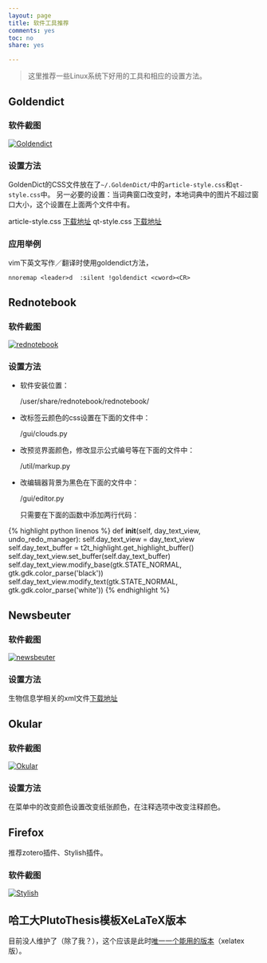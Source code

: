 ```yaml
---
layout: page 
title: 软件工具推荐
comments: yes
toc: no
share: yes

---
```


> 这里推荐一些Linux系统下好用的工具和相应的设置方法。


## Goldendict

### 软件截图
<a class="fancybox" rel="gallery1" href="https://2s66lw.bl3301.livefilestore.com/y2pdz3zqVvX6skpgKScFHas7Pq2jkdA88uueX9-UR3mFNtv66I91pvSGgVbiIPKn4PpftPytaafPw7I7m0pxhsSktFePyD49mMZtgDXpVN7iGCNvzEOF-jzam_J_xZRZ5KIYdwJxM53zk_3IWl0Y57mA7xN4pJKvKQu96OwOO9ZRm0/goldendict.png" title="Goldendict"><img src="https://2s66lw.bl3301.livefilestore.com/y2pdz3zqVvX6skpgKScFHas7Pq2jkdA88uueX9-UR3mFNtv66I91pvSGgVbiIPKn4PpftPytaafPw7I7m0pxhsSktFePyD49mMZtgDXpVN7iGCNvzEOF-jzam_J_xZRZ5KIYdwJxM53zk_3IWl0Y57mA7xN4pJKvKQu96OwOO9ZRm0/goldendict.png" alt="Goldendict" /></a>

### 设置方法

GoldenDict的CSS文件放在了`~/.GoldenDict/`中的`article-style.css`和`qt-style.css`中。 另一必要的设置：当词典窗口改变时，本地词典中的图片不超过窗口大小，这个设置在上面两个文件中有。

article-style.css  [下载地址](https://gist.github.com/dustincys/8471489)
qt-style.css	[下载地址](https://gist.github.com/dustincys/9739972)  
### 应用举例

vim下英文写作／翻译时使用goldendict方法，

	nnoremap <leader>d  :silent !goldendict <cword><CR>

## Rednotebook

### 软件截图

<a class="fancybox" rel="gallery1" href="https://2s66lw.bl3301.livefilestore.com/y2pqsmYB8dWoASLLAdBHGhkj-6J7Or4gMSLNDh78eoK4VCqgkOAmJbzPWf8YQNUkq1jTZsVlnzZKE3eQQANNVcedeYl828f0L3WhWj5B0X0r0wqEf78wXwXfaa6iROYCAovXXNXjUN5StBemGsQWZwUZCNR1a-ktQKOL4AejUTdrEY/rednotebook.png" title="rednotebook"><img src="https://2s66lw.bl3301.livefilestore.com/y2pqsmYB8dWoASLLAdBHGhkj-6J7Or4gMSLNDh78eoK4VCqgkOAmJbzPWf8YQNUkq1jTZsVlnzZKE3eQQANNVcedeYl828f0L3WhWj5B0X0r0wqEf78wXwXfaa6iROYCAovXXNXjUN5StBemGsQWZwUZCNR1a-ktQKOL4AejUTdrEY/rednotebook.png" alt="rednotebook" /></a>

### 设置方法
- 软件安装位置：

	/user/share/rednotebook/rednotebook/

- 改标签云颜色的css设置在下面的文件中：

	/gui/clouds.py

<script src="https://gist.github.com/dustincys/6ea8484ed0394eb04db8.js"></script>

- 改预览界面颜色，修改显示公式编号等在下面的文件中：

	/util/markup.py

<script src="https://gist.github.com/dustincys/ad0c571edf3e630e08cc.js"></script>
- 改编辑器背景为黑色在下面的文件中：

	/gui/editor.py

	只需要在下面的函数中添加两行代码：

{% highlight python linenos %}
def __init__(self, day_text_view, undo_redo_manager):
	self.day_text_view = day_text_view self.day_text_buffer = t2t_highlight.get_highlight_buffer()
	self.day_text_view.set_buffer(self.day_text_buffer)
	self.day_text_view.modify_base(gtk.STATE_NORMAL, gtk.gdk.color_parse('black'))
	self.day_text_view.modify_text(gtk.STATE_NORMAL, gtk.gdk.color_parse('white'))
{% endhighlight %}

## Newsbeuter

### 软件截图
<a class="fancybox" rel="gallery1" href="https://2s66lw.bl3301.livefilestore.com/y2pPLGSxB1EwSVBe4Xc2mfCEJ8Ap9ue3HuSwgK7E543O_IQ3od7nouwNValZB8GWlfZpFbudr9coDPsUbrRphVgqOxWHlJiJjkdZcf_qwtcSkhaXq04H-89v0R_oEvxxXn0hYCWNA-EN_rYQuTOsV0-bA/newsbeuter.png" title="newsbeuter"><img src="https://2s66lw.bl3301.livefilestore.com/y2pPLGSxB1EwSVBe4Xc2mfCEJ8Ap9ue3HuSwgK7E543O_IQ3od7nouwNValZB8GWlfZpFbudr9coDPsUbrRphVgqOxWHlJiJjkdZcf_qwtcSkhaXq04H-89v0R_oEvxxXn0hYCWNA-EN_rYQuTOsV0-bA/newsbeuter.png" alt="newsbeuter" /></a>

### 设置方法
生物信息学相关的xml文件[下载地址](https://gist.github.com/dustincys/0eebb15c7891b4b50936)

## Okular

### 软件截图
<a class="fancybox" rel="gallery1" href="https://2s66lw.bl3301.livefilestore.com/y2pHJunrSvKSsym6f9i5xigmyBP0AUsf3P08ASBIe6-V5rIosqpqxPwCRnywWqWcRC6qS2GPYymcL_MPVyDHJgP6bwP_vwwrX0nWf2FO4BSkw-qcj761hKWVh3XUuYvuHTz3yULuaKgdkCRvEew5KSCrnWiHd1mQdbShS0Rg-dPdYo/okular.png" title="Okular"><img src="https://2s66lw.bl3301.livefilestore.com/y2pHJunrSvKSsym6f9i5xigmyBP0AUsf3P08ASBIe6-V5rIosqpqxPwCRnywWqWcRC6qS2GPYymcL_MPVyDHJgP6bwP_vwwrX0nWf2FO4BSkw-qcj761hKWVh3XUuYvuHTz3yULuaKgdkCRvEew5KSCrnWiHd1mQdbShS0Rg-dPdYo/okular.png" alt="Okular" /></a>

### 设置方法

在菜单中的改变颜色设置改变纸张颜色，在注释选项中改变注释颜色。

## Firefox 
推荐zotero插件、Stylish插件。
### 软件截图
<a class="fancybox" rel="gallery1" href="https://2s66lw.bl3301.livefilestore.com/y2pvy0Pae81GlyW08y5SbpiwWdE2zvuR8EkVPujLiZxBnWFb3hIWZiyhd3ng4mcdFYaw_TCo0myU48pgO5UtjtG7KV1KDaVWLvMpsaJ5KK9D3BBqCmBHTEK-FoVCWcnTuRZD9WXuS1ATxJ8t-NOFOYQiDoASsB-DrJgqEKkvLoTjrI/firefox.png" title="Stylish"><img src="https://2s66lw.bl3301.livefilestore.com/y2pvy0Pae81GlyW08y5SbpiwWdE2zvuR8EkVPujLiZxBnWFb3hIWZiyhd3ng4mcdFYaw_TCo0myU48pgO5UtjtG7KV1KDaVWLvMpsaJ5KK9D3BBqCmBHTEK-FoVCWcnTuRZD9WXuS1ATxJ8t-NOFOYQiDoASsB-DrJgqEKkvLoTjrI/firefox.png" alt="Stylish" /></a>

## 哈工大PlutoThesis模板XeLaTeX版本

目前没人维护了（除了我？），这个应该是此时[唯一一个能用的版本](http://yanshuo.name/PlutoThesis/)（xelatex版）。


